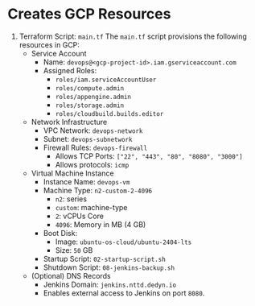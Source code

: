 # Creates GCP Resources

1. Terraform Script: `main.tf`
	The `main.tf` script provisions the following resources in GCP:
	- Service Account
		- Name: `devops@<gcp-project-id>.iam.gserviceaccount.com`
		- Assigned Roles:
		  - `roles/iam.serviceAccountUser`
		  - `roles/compute.admin`
		  - `roles/appengine.admin`
		  - `roles/storage.admin`
		  - `roles/cloudbuild.builds.editor`
	- Network Infrastructure
		- VPC Network: `devops-network`
		- Subnet: `devops-subnetwork`
		- Firewall Rules: `devops-firewall`
		  - Allows TCP Ports: `["22", "443", "80", "8080", "3000"]`
		  - Allows protocols: `icmp`
	- Virtual Machine Instance
		- Instance Name: `devops-vm`
		- Machine Type: `n2-custom-2-4096`
			- `n2`: series
			- `custom`: machine-type
			- `2`: vCPUs Core
			- `4096`: Memory in MB (4 GB)
		- Boot Disk:
			- Image: `ubuntu-os-cloud/ubuntu-2404-lts`
			- Size: `50` GB
		- Startup Script: `02-startup-script.sh`
		- Shutdown Script: `08-jenkins-backup.sh`
	- (Optional) DNS Records
		- Jenkins Domain: `jenkins.nttd.dedyn.io`
		- Enables external access to Jenkins on port `8080`.
